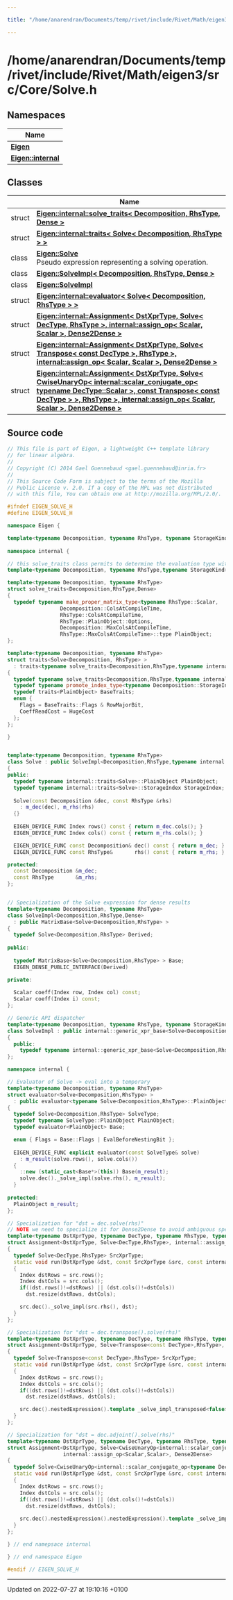 ```yaml
---

title: "/home/anarendran/Documents/temp/rivet/include/Rivet/Math/eigen3/src/Core/Solve.h"

---
```


# /home/anarendran/Documents/temp/rivet/include/Rivet/Math/eigen3/src/Core/Solve.h



## Namespaces

| Name           |
| -------------- |
| **[Eigen](http://example.org/namespaces/namespaceeigen/)**  |
| **[Eigen::internal](http://example.org/namespaces/namespaceeigen_1_1internal/)**  |

## Classes

|                | Name           |
| -------------- | -------------- |
| struct | **[Eigen::internal::solve_traits< Decomposition, RhsType, Dense >](http://example.org/classes/structeigen_1_1internal_1_1solve__traits_3_01decomposition_00_01rhstype_00_01dense_01_4/)**  |
| struct | **[Eigen::internal::traits< Solve< Decomposition, RhsType > >](http://example.org/classes/structeigen_1_1internal_1_1traits_3_01solve_3_01decomposition_00_01rhstype_01_4_01_4/)**  |
| class | **[Eigen::Solve](http://example.org/classes/classeigen_1_1solve/)** <br>Pseudo expression representing a solving operation.  |
| class | **[Eigen::SolveImpl< Decomposition, RhsType, Dense >](http://example.org/classes/classeigen_1_1solveimpl_3_01decomposition_00_01rhstype_00_01dense_01_4/)**  |
| class | **[Eigen::SolveImpl](http://example.org/classes/classeigen_1_1solveimpl/)**  |
| struct | **[Eigen::internal::evaluator< Solve< Decomposition, RhsType > >](http://example.org/classes/structeigen_1_1internal_1_1evaluator_3_01solve_3_01decomposition_00_01rhstype_01_4_01_4/)**  |
| struct | **[Eigen::internal::Assignment< DstXprType, Solve< DecType, RhsType >, internal::assign_op< Scalar, Scalar >, Dense2Dense >](http://example.org/classes/structeigen_1_1internal_1_1assignment_3_01dstxprtype_00_01solve_3_01dectype_00_01rhstype_01_4/)**  |
| struct | **[Eigen::internal::Assignment< DstXprType, Solve< Transpose< const DecType >, RhsType >, internal::assign_op< Scalar, Scalar >, Dense2Dense >](http://example.org/classes/structeigen_1_1internal_1_1assignment_3_01dstxprtype_00_01solve_3_01transpose_3_01const_01dectyp4fab8f0684efbab0808878d327f01d3d/)**  |
| struct | **[Eigen::internal::Assignment< DstXprType, Solve< CwiseUnaryOp< internal::scalar_conjugate_op< typename DecType::Scalar >, const Transpose< const DecType > >, RhsType >, internal::assign_op< Scalar, Scalar >, Dense2Dense >](http://example.org/classes/structeigen_1_1internal_1_1assignment_3_01dstxprtype_00_01solve_3_01cwiseunaryop_3_01internal_1_9d2c6fb5d2e5ceb456e00f8accc740d6/)**  |




## Source code

```cpp
// This file is part of Eigen, a lightweight C++ template library
// for linear algebra.
//
// Copyright (C) 2014 Gael Guennebaud <gael.guennebaud@inria.fr>
//
// This Source Code Form is subject to the terms of the Mozilla
// Public License v. 2.0. If a copy of the MPL was not distributed
// with this file, You can obtain one at http://mozilla.org/MPL/2.0/.

#ifndef EIGEN_SOLVE_H
#define EIGEN_SOLVE_H

namespace Eigen {

template<typename Decomposition, typename RhsType, typename StorageKind> class SolveImpl;
  
namespace internal {

// this solve_traits class permits to determine the evaluation type with respect to storage kind (Dense vs Sparse)
template<typename Decomposition, typename RhsType,typename StorageKind> struct solve_traits;

template<typename Decomposition, typename RhsType>
struct solve_traits<Decomposition,RhsType,Dense>
{
  typedef typename make_proper_matrix_type<typename RhsType::Scalar,
                 Decomposition::ColsAtCompileTime,
                 RhsType::ColsAtCompileTime,
                 RhsType::PlainObject::Options,
                 Decomposition::MaxColsAtCompileTime,
                 RhsType::MaxColsAtCompileTime>::type PlainObject;
};

template<typename Decomposition, typename RhsType>
struct traits<Solve<Decomposition, RhsType> >
  : traits<typename solve_traits<Decomposition,RhsType,typename internal::traits<RhsType>::StorageKind>::PlainObject>
{
  typedef typename solve_traits<Decomposition,RhsType,typename internal::traits<RhsType>::StorageKind>::PlainObject PlainObject;
  typedef typename promote_index_type<typename Decomposition::StorageIndex, typename RhsType::StorageIndex>::type StorageIndex;
  typedef traits<PlainObject> BaseTraits;
  enum {
    Flags = BaseTraits::Flags & RowMajorBit,
    CoeffReadCost = HugeCost
  };
};

}


template<typename Decomposition, typename RhsType>
class Solve : public SolveImpl<Decomposition,RhsType,typename internal::traits<RhsType>::StorageKind>
{
public:
  typedef typename internal::traits<Solve>::PlainObject PlainObject;
  typedef typename internal::traits<Solve>::StorageIndex StorageIndex;
  
  Solve(const Decomposition &dec, const RhsType &rhs)
    : m_dec(dec), m_rhs(rhs)
  {}
  
  EIGEN_DEVICE_FUNC Index rows() const { return m_dec.cols(); }
  EIGEN_DEVICE_FUNC Index cols() const { return m_rhs.cols(); }

  EIGEN_DEVICE_FUNC const Decomposition& dec() const { return m_dec; }
  EIGEN_DEVICE_FUNC const RhsType&       rhs() const { return m_rhs; }

protected:
  const Decomposition &m_dec;
  const RhsType       &m_rhs;
};


// Specialization of the Solve expression for dense results
template<typename Decomposition, typename RhsType>
class SolveImpl<Decomposition,RhsType,Dense>
  : public MatrixBase<Solve<Decomposition,RhsType> >
{
  typedef Solve<Decomposition,RhsType> Derived;
  
public:
  
  typedef MatrixBase<Solve<Decomposition,RhsType> > Base;
  EIGEN_DENSE_PUBLIC_INTERFACE(Derived)

private:
  
  Scalar coeff(Index row, Index col) const;
  Scalar coeff(Index i) const;
};

// Generic API dispatcher
template<typename Decomposition, typename RhsType, typename StorageKind>
class SolveImpl : public internal::generic_xpr_base<Solve<Decomposition,RhsType>, MatrixXpr, StorageKind>::type
{
  public:
    typedef typename internal::generic_xpr_base<Solve<Decomposition,RhsType>, MatrixXpr, StorageKind>::type Base;
};

namespace internal {

// Evaluator of Solve -> eval into a temporary
template<typename Decomposition, typename RhsType>
struct evaluator<Solve<Decomposition,RhsType> >
  : public evaluator<typename Solve<Decomposition,RhsType>::PlainObject>
{
  typedef Solve<Decomposition,RhsType> SolveType;
  typedef typename SolveType::PlainObject PlainObject;
  typedef evaluator<PlainObject> Base;

  enum { Flags = Base::Flags | EvalBeforeNestingBit };
  
  EIGEN_DEVICE_FUNC explicit evaluator(const SolveType& solve)
    : m_result(solve.rows(), solve.cols())
  {
    ::new (static_cast<Base*>(this)) Base(m_result);
    solve.dec()._solve_impl(solve.rhs(), m_result);
  }
  
protected:  
  PlainObject m_result;
};

// Specialization for "dst = dec.solve(rhs)"
// NOTE we need to specialize it for Dense2Dense to avoid ambiguous specialization error and a Sparse2Sparse specialization must exist somewhere
template<typename DstXprType, typename DecType, typename RhsType, typename Scalar>
struct Assignment<DstXprType, Solve<DecType,RhsType>, internal::assign_op<Scalar,Scalar>, Dense2Dense>
{
  typedef Solve<DecType,RhsType> SrcXprType;
  static void run(DstXprType &dst, const SrcXprType &src, const internal::assign_op<Scalar,Scalar> &)
  {
    Index dstRows = src.rows();
    Index dstCols = src.cols();
    if((dst.rows()!=dstRows) || (dst.cols()!=dstCols))
      dst.resize(dstRows, dstCols);

    src.dec()._solve_impl(src.rhs(), dst);
  }
};

// Specialization for "dst = dec.transpose().solve(rhs)"
template<typename DstXprType, typename DecType, typename RhsType, typename Scalar>
struct Assignment<DstXprType, Solve<Transpose<const DecType>,RhsType>, internal::assign_op<Scalar,Scalar>, Dense2Dense>
{
  typedef Solve<Transpose<const DecType>,RhsType> SrcXprType;
  static void run(DstXprType &dst, const SrcXprType &src, const internal::assign_op<Scalar,Scalar> &)
  {
    Index dstRows = src.rows();
    Index dstCols = src.cols();
    if((dst.rows()!=dstRows) || (dst.cols()!=dstCols))
      dst.resize(dstRows, dstCols);

    src.dec().nestedExpression().template _solve_impl_transposed<false>(src.rhs(), dst);
  }
};

// Specialization for "dst = dec.adjoint().solve(rhs)"
template<typename DstXprType, typename DecType, typename RhsType, typename Scalar>
struct Assignment<DstXprType, Solve<CwiseUnaryOp<internal::scalar_conjugate_op<typename DecType::Scalar>, const Transpose<const DecType> >,RhsType>,
                  internal::assign_op<Scalar,Scalar>, Dense2Dense>
{
  typedef Solve<CwiseUnaryOp<internal::scalar_conjugate_op<typename DecType::Scalar>, const Transpose<const DecType> >,RhsType> SrcXprType;
  static void run(DstXprType &dst, const SrcXprType &src, const internal::assign_op<Scalar,Scalar> &)
  {
    Index dstRows = src.rows();
    Index dstCols = src.cols();
    if((dst.rows()!=dstRows) || (dst.cols()!=dstCols))
      dst.resize(dstRows, dstCols);
    
    src.dec().nestedExpression().nestedExpression().template _solve_impl_transposed<true>(src.rhs(), dst);
  }
};

} // end namepsace internal

} // end namespace Eigen

#endif // EIGEN_SOLVE_H
```


-------------------------------

Updated on 2022-07-27 at 19:10:16 +0100
